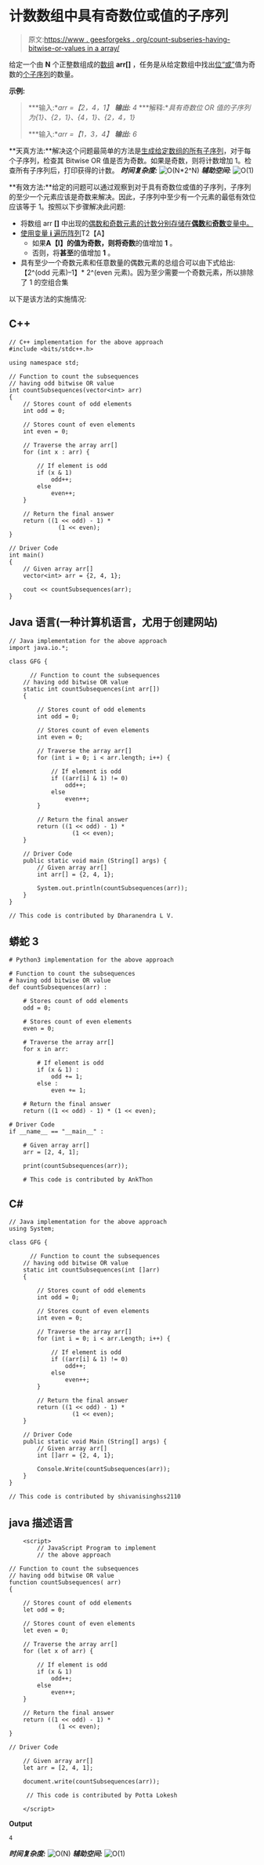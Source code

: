 # 计数数组中具有奇数位或值的子序列

> 原文:[https://www . geesforgeks . org/count-subseries-having-bitwise-or-values in a array/](https://www.geeksforgeeks.org/count-subsequences-having-odd-bitwise-or-values-in-an-array/)

给定一个由 **N** 个正整数组成的[数组](https://www.geeksforgeeks.org/array-data-structure/) **arr[]** ，任务是从给定数组中找出[位“或”](https://www.geeksforgeeks.org/bitwise-operators-in-c-cpp/)值为奇数的[个子序列](https://www.geeksforgeeks.org/subarraysubstring-vs-subsequence-and-programs-to-generate-them/)的数量。

**示例:**

> ***输入:**arr =【2，4，1】*
> ***输出:** 4*
> ***解释:**具有奇数位 OR 值的子序列为{1}、{2，1}、{4，1}、{2，4，1}*
> 
> ***输入:**arr =【1，3，4】*
> ***输出:** 6*

**天真方法:**解决这个问题最简单的方法是[生成给定数组的所有子序列](https://www.geeksforgeeks.org/generating-all-possible-subsequences-using-recursion/)，对于每个子序列，检查其 Bitwise OR 值是否为奇数。如果是奇数，则将计数增加 1。检查所有子序列后，打印获得的计数。
***时间复杂度:*** ![O(N*2^N)          ](img/d763c2f6780944365a40444aa4c53ca0.png "Rendered by QuickLaTeX.com")
***辅助空间:*** ![O(1)](img/db6b8ec76c84546c6b00e1bc2a0fdbd1.png "Rendered by QuickLaTeX.com")

**有效方法:**给定的问题可以通过观察到对于具有奇数位或值的子序列，子序列的至少一个元素应该是奇数来解决。因此，子序列中至少有一个元素的最低有效位应该等于 1。按照以下步骤解决此问题:

*   将数组 arr **[]** 中出现的[偶数和奇数元素的计数分别存储在**偶数**和**奇数**变量中。](https://www.geeksforgeeks.org/count-number-even-odd-elements-array/)
*   [使用变量 **i** 遍历阵列](https://www.geeksforgeeks.org/count-number-even-odd-elements-array/)T2【A】
    *   如果**A【I】**的值为奇数，则将**奇数**的值增加 **1** 。
    *   否则，将**甚至**的值增加 **1** 。
*   具有至少一个奇数元素和任意数量的偶数元素的总组合可以由下式给出:【2^(odd 元素)–1】* 2^(even 元素)。因为至少需要一个奇数元素，所以排除了 1 的空组合集

以下是该方法的实施情况:

## C++

```
// C++ implementation for the above approach
#include <bits/stdc++.h>

using namespace std;

// Function to count the subsequences
// having odd bitwise OR value
int countSubsequences(vector<int> arr)
{
    // Stores count of odd elements
    int odd = 0;

    // Stores count of even elements
    int even = 0;

    // Traverse the array arr[]
    for (int x : arr) {

        // If element is odd
        if (x & 1)
            odd++;
        else
            even++;
    }

    // Return the final answer
    return ((1 << odd) - 1) *
              (1 << even);
}

// Driver Code
int main()
{
    // Given array arr[]
    vector<int> arr = {2, 4, 1};

    cout << countSubsequences(arr);
}
```

## Java 语言(一种计算机语言，尤用于创建网站)

```
// Java implementation for the above approach
import java.io.*;

class GFG {

      // Function to count the subsequences
    // having odd bitwise OR value
    static int countSubsequences(int arr[])
    {

        // Stores count of odd elements
        int odd = 0;

        // Stores count of even elements
        int even = 0;

        // Traverse the array arr[]
        for (int i = 0; i < arr.length; i++) {

            // If element is odd
            if ((arr[i] & 1) != 0)
                odd++;
            else
                even++;
        }

        // Return the final answer
        return ((1 << odd) - 1) *
                  (1 << even);
    }

    // Driver Code
    public static void main (String[] args) {
        // Given array arr[]
        int arr[] = {2, 4, 1};

        System.out.println(countSubsequences(arr));
    }
}

// This code is contributed by Dharanendra L V.
```

## 蟒蛇 3

```
# Python3 implementation for the above approach

# Function to count the subsequences
# having odd bitwise OR value
def countSubsequences(arr) :

    # Stores count of odd elements
    odd = 0;

    # Stores count of even elements
    even = 0;

    # Traverse the array arr[]
    for x in arr:

        # If element is odd
        if (x & 1) :
            odd += 1;
        else :
            even += 1;

    # Return the final answer
    return ((1 << odd) - 1) * (1 << even);

# Driver Code
if __name__ == "__main__" :

    # Given array arr[]
    arr = [2, 4, 1];

    print(countSubsequences(arr));

    # This code is contributed by AnkThon
```

## C#

```
// Java implementation for the above approach
using System;

class GFG {

      // Function to count the subsequences
    // having odd bitwise OR value
    static int countSubsequences(int []arr)
    {

        // Stores count of odd elements
        int odd = 0;

        // Stores count of even elements
        int even = 0;

        // Traverse the array arr[]
        for (int i = 0; i < arr.Length; i++) {

            // If element is odd
            if ((arr[i] & 1) != 0)
                odd++;
            else
                even++;
        }

        // Return the final answer
        return ((1 << odd) - 1) *
                  (1 << even);
    }

    // Driver Code
    public static void Main (String[] args) {
        // Given array arr[]
        int []arr = {2, 4, 1};

        Console.Write(countSubsequences(arr));
    }
}

// This code is contributed by shivanisinghss2110
```

## java 描述语言

```
    <script>
        // JavaScript Program to implement
        // the above approach

// Function to count the subsequences
// having odd bitwise OR value
function countSubsequences( arr)
{

    // Stores count of odd elements
    let odd = 0;

    // Stores count of even elements
    let even = 0;

    // Traverse the array arr[]
    for (let x of arr) {

        // If element is odd
        if (x & 1)
            odd++;
        else
            even++;
    }

    // Return the final answer
    return ((1 << odd) - 1) *
              (1 << even);
}

// Driver Code

    // Given array arr[]
    let arr = [2, 4, 1];

    document.write(countSubsequences(arr));

     // This code is contributed by Potta Lokesh

    </script>
```

**Output**

```
4
```

***时间复杂度:*** ![O(N)          ](img/e1bf409fd0abdb6d36cc96c519a4f7cc.png "Rendered by QuickLaTeX.com")
***辅助空间:*** ![O(1)](img/db6b8ec76c84546c6b00e1bc2a0fdbd1.png "Rendered by QuickLaTeX.com")